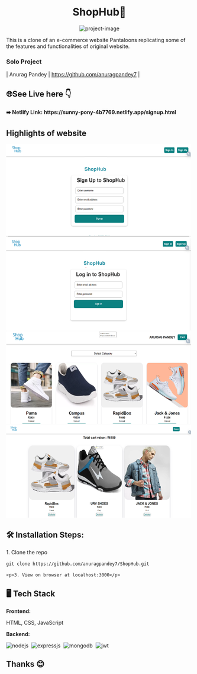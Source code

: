 <h1 align="center" id="title">ShopHub🛒</h1>

<p align="center"><img src="https://raw.githubusercontent.com/aniketpandey2912/pantaloons-clone/main/public/pantaloons_favicon.ico" alt="project-image" width="300" height="150/"></p>

<p>This is a clone of an e-commerce website Pantaloons replicating some of the features and functionalities of original website.</p>

### Solo Project

| Anurag Pandey | <https://github.com/anuragpandey7> |

<h2>🌐See Live here 👇</h2>

<h4>➡️ Netlify Link: https://sunny-pony-4b7769.netlify.app/signup.html</h4>

<h2>Highlights of website</h2>

<img src="https://raw.githubusercontent.com/anuragpandey7/ShopHub/6279d01492ddeeebc7e0ab5f459ccd484b50d5c0/img/1.png" alt="project-screenshot" width="500" height="250/">

<img src="https://raw.githubusercontent.com/anuragpandey7/ShopHub/6279d01492ddeeebc7e0ab5f459ccd484b50d5c0/img/2.png" alt="project-screenshot" width="500" height="250/">

<img src="https://raw.githubusercontent.com/anuragpandey7/ShopHub/6279d01492ddeeebc7e0ab5f459ccd484b50d5c0/img/3.png" alt="project-screenshot" width="500" height="250/">

<img src="https://raw.githubusercontent.com/anuragpandey7/ShopHub/6279d01492ddeeebc7e0ab5f459ccd484b50d5c0/img/4.png" alt="project-screenshot" width="500" height="250/">

<h2>🛠️ Installation Steps:</h2>

<p>1. Clone the repo</p>

```
git clone https://github.com/anuragpandey7/ShopHub.git
```

```
<p>3. View on browser at localhost:3000</p>
```


## 🖥️ Tech Stack

**Frontend:**

HTML, CSS, JavaScript

**Backend:**

![nodejs](https://img.shields.io/badge/Node.js-43853D?style=for-the-badge&logo=node.js&logoColor=white)&nbsp;
![expressjs](https://img.shields.io/badge/Express.js-000000?style=for-the-badge&logo=express&logoColor=white)&nbsp;
![mongodb](https://img.shields.io/badge/MongoDB-4EA94B?style=for-the-badge&logo=mongodb&logoColor=white)&nbsp;
![jwt](https://img.shields.io/badge/JWT-000000?style=for-the-badge&logo=JSON%20web%20tokens&logoColor=white)&nbsp;

<h2>Thanks 😊</h2>